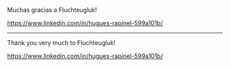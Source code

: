 Muchas gracias a Fluchteugluk!

https://www.linkedin.com/in/hugues-rapinel-599a101b/

------------------------------------------------------------------

Thank you very much to Fluchteugluk!

https://www.linkedin.com/in/hugues-rapinel-599a101b/
